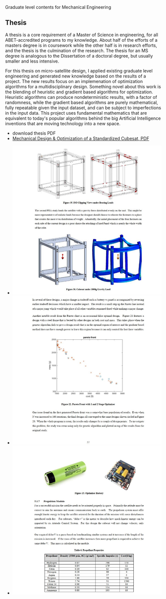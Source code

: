 Graduate level contents for Mechanical Engineering

## Thesis
A thesis is a core requirement of a Master of Science in engineering, for all ABET-accredited programs to my knowledge.  About half of the efforts of a masters degree is in coursework while the other half is in research efforts, and the thesis is the culmination of the research. The thesis for an MS degree is analogous to the Dissertation of a doctoral degree, but usually smaller and less intensive.

For this thesis on micro-satellite design, I applied existing graduate level engineering and generated new knowledge based on the results of a project.  The new results focus on an implemenation of optimization algorithms for a multidisciplinary design.  Something novel about this work is the blending of heuristic and gradient based algorithms for optimization.  Heuristic algorithms can produce nondeterministic results, with a factor of randomness, while the gradient based algorithms are purely mathematical, fully repeatable given the input dataset, and can be subject to imperfections in the input data.  This project uses fundamental mathematics that are equivalent to today's popular algorithms behind the big Artificial Intelligence inventions that are moving technology into a new space.

* download thesis PDF
* [Mechanical Design & Optimization of a Standardized Cubesat, PDF](https://raw.githubusercontent.com/dmalawey/openME/main/docs/thesis_malawey_2016.05.pdf)

- ![img_thesis1.jpg](img/img_thesis1.jpg)
- ![img_thesis2.jpg](img/img_thesis2.jpg)
- ![img_thesis3.jpg](img/img_thesis3.jpg)
